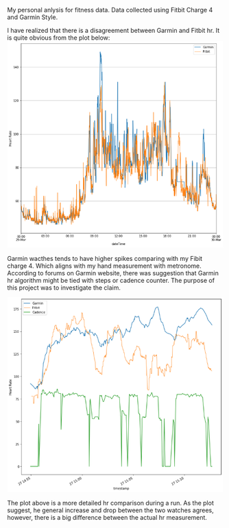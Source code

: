 My personal anlysis for fitness data. Data collected using Fitbit Charge 4 and Garmin Style.

I have realized that there is a disagreement between Garmin and Fitbit hr. It is quite obvious from the plot below:
![plot](garmin_vs_fitbit.png)

Garmin wacthes tends to have higher spikes comparing with my Fibit charge 4. Which aligns with my hand measurement with metronome. According to forums on Garmin website, there was suggestion that Garmin hr algorithm might be tied with steps or cadence counter. The purpose of this project was to investigate the claim.

![plot](garmin_vs_fit_run.png)

The plot above is a more detailed hr comparison during a run. As the plot suggest, he general increase and drop between the two watches agrees, however, there is a big difference between the actual hr measurement.
